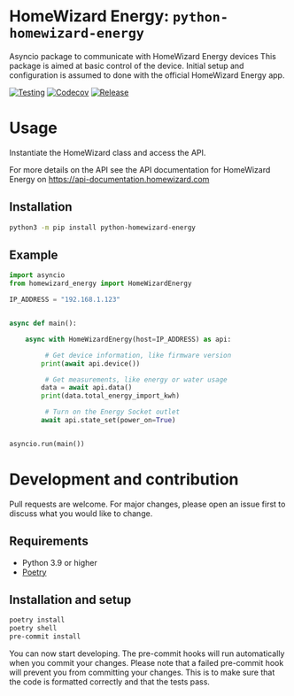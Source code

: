 # HomeWizard Energy: `python-homewizard-energy`

Asyncio package to communicate with HomeWizard Energy devices
This package is aimed at basic control of the device. Initial setup and configuration is assumed to done with the official HomeWizard Energy app.

[![Testing](https://github.com/homewizard/python-homewizard-energy/actions/workflows/tests.yaml/badge.svg?branch=main)](https://github.com/homewizard/python-homewizard-energy/actions/workflows/tests.yaml)
[![Codecov](https://img.shields.io/codecov/c/github/homewizard/python-homewizard-energy)](https://app.codecov.io/gh/homewizard/python-homewizard-energy)
[![Release](https://img.shields.io/github/v/release/homewizard/python-homewizard-energy)](https://github.com/homewizard/python-homewizard-energy/releases)


# Usage
Instantiate the HomeWizard class and access the API.

For more details on the API see the API documentation for HomeWizard Energy on https://api-documentation.homewizard.com

## Installation
```bash
python3 -m pip install python-homewizard-energy
```

## Example
```python
import asyncio
from homewizard_energy import HomeWizardEnergy

IP_ADDRESS = "192.168.1.123"


async def main():

    async with HomeWizardEnergy(host=IP_ADDRESS) as api:

         # Get device information, like firmware version
        print(await api.device())

         # Get measurements, like energy or water usage
        data = await api.data()
        print(data.total_energy_import_kwh)

         # Turn on the Energy Socket outlet
        await api.state_set(power_on=True)


asyncio.run(main())
```

# Development and contribution
Pull requests are welcome. For major changes, please open an issue first to discuss what you would like to change.

## Requirements
- Python 3.9 or higher
- [Poetry](https://python-poetry.org/docs/#installing-with-pipx)

## Installation and setup
```bash
poetry install
poetry shell
pre-commit install
```

You can now start developing. The pre-commit hooks will run automatically when you commit your changes. Please note that a failed pre-commit hook will prevent you from committing your changes. This is to make sure that the code is formatted correctly and that the tests pass.
